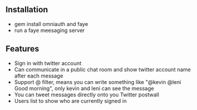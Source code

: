 ## Installation

- gem install omniauth and faye 
- run a faye meesaging server 

## Features

- Sign in with twitter account
- Can communicate in a public chat room and show twitter account name after each message
- Support @ filter, means you can write something like "@kevin @leni Good morning", only kevin and leni can see the message
- You can tweet messages directly onto you Twitter postwall
- Users list to show who are currently signed in
